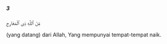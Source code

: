 ##### 3

<span class="ayah">مِّنَ ٱللَّهِ ذِى ٱلْمَعَارِجِ</span>

<span class="ayah_translation">(yang datang) dari Allah, Yang mempunyai tempat-tempat naik.</span>
